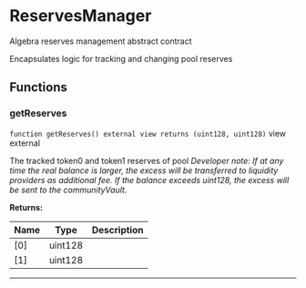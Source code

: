 

# ReservesManager


Algebra reserves management abstract contract

Encapsulates logic for tracking and changing pool reserves





## Functions
### getReserves


`function getReserves() external view returns (uint128, uint128)` view external

The tracked token0 and token1 reserves of pool
*Developer note: If at any time the real balance is larger, the excess will be transferred to liquidity providers as additional fee.
If the balance exceeds uint128, the excess will be sent to the communityVault.*




**Returns:**

| Name | Type | Description |
| ---- | ---- | ----------- |
| [0] | uint128 |  |
| [1] | uint128 |  |





---


